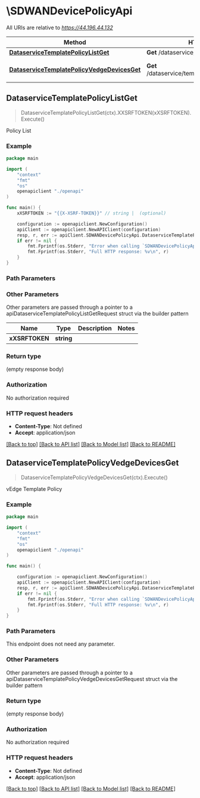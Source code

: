 # \SDWANDevicePolicyApi

All URIs are relative to *https://44.196.44.132*

Method | HTTP request | Description
------------- | ------------- | -------------
[**DataserviceTemplatePolicyListGet**](SDWANDevicePolicyApi.md#DataserviceTemplatePolicyListGet) | **Get** /dataservice/template/policy/list | Policy List
[**DataserviceTemplatePolicyVedgeDevicesGet**](SDWANDevicePolicyApi.md#DataserviceTemplatePolicyVedgeDevicesGet) | **Get** /dataservice/template/policy/vedge/devices | vEdge Template Policy



## DataserviceTemplatePolicyListGet

> DataserviceTemplatePolicyListGet(ctx).XXSRFTOKEN(xXSRFTOKEN).Execute()

Policy List

### Example

```go
package main

import (
    "context"
    "fmt"
    "os"
    openapiclient "./openapi"
)

func main() {
    xXSRFTOKEN := "{{X-XSRF-TOKEN}}" // string |  (optional)

    configuration := openapiclient.NewConfiguration()
    apiClient := openapiclient.NewAPIClient(configuration)
    resp, r, err := apiClient.SDWANDevicePolicyApi.DataserviceTemplatePolicyListGet(context.Background()).XXSRFTOKEN(xXSRFTOKEN).Execute()
    if err != nil {
        fmt.Fprintf(os.Stderr, "Error when calling `SDWANDevicePolicyApi.DataserviceTemplatePolicyListGet``: %v\n", err)
        fmt.Fprintf(os.Stderr, "Full HTTP response: %v\n", r)
    }
}
```

### Path Parameters



### Other Parameters

Other parameters are passed through a pointer to a apiDataserviceTemplatePolicyListGetRequest struct via the builder pattern


Name | Type | Description  | Notes
------------- | ------------- | ------------- | -------------
 **xXSRFTOKEN** | **string** |  | 

### Return type

 (empty response body)

### Authorization

No authorization required

### HTTP request headers

- **Content-Type**: Not defined
- **Accept**: application/json

[[Back to top]](#) [[Back to API list]](../README.md#documentation-for-api-endpoints)
[[Back to Model list]](../README.md#documentation-for-models)
[[Back to README]](../README.md)


## DataserviceTemplatePolicyVedgeDevicesGet

> DataserviceTemplatePolicyVedgeDevicesGet(ctx).Execute()

vEdge Template Policy

### Example

```go
package main

import (
    "context"
    "fmt"
    "os"
    openapiclient "./openapi"
)

func main() {

    configuration := openapiclient.NewConfiguration()
    apiClient := openapiclient.NewAPIClient(configuration)
    resp, r, err := apiClient.SDWANDevicePolicyApi.DataserviceTemplatePolicyVedgeDevicesGet(context.Background()).Execute()
    if err != nil {
        fmt.Fprintf(os.Stderr, "Error when calling `SDWANDevicePolicyApi.DataserviceTemplatePolicyVedgeDevicesGet``: %v\n", err)
        fmt.Fprintf(os.Stderr, "Full HTTP response: %v\n", r)
    }
}
```

### Path Parameters

This endpoint does not need any parameter.

### Other Parameters

Other parameters are passed through a pointer to a apiDataserviceTemplatePolicyVedgeDevicesGetRequest struct via the builder pattern


### Return type

 (empty response body)

### Authorization

No authorization required

### HTTP request headers

- **Content-Type**: Not defined
- **Accept**: application/json

[[Back to top]](#) [[Back to API list]](../README.md#documentation-for-api-endpoints)
[[Back to Model list]](../README.md#documentation-for-models)
[[Back to README]](../README.md)

